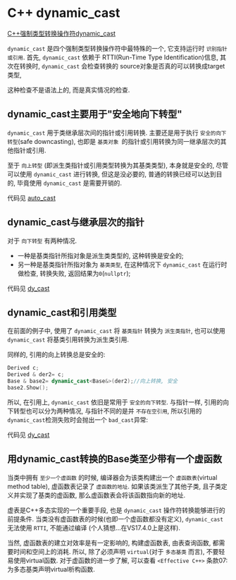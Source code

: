 # C++ dynamic_cast

[C++强制类型转换操作符dynamic_cast](https://www.cnblogs.com/xiangtingshen/p/10851851.html)

`dynamic_cast` 是四个强制类型转换操作符中最特殊的一个,
它支持运行时 `识别指针或引用`.
首先, `dynamic_cast` 依赖于 RTTI(Run-Time Type Identification)信息, 其次在转换时,
`dynamic_cast` 会检查转换的 source对象是否真的可以转换成target类型,

这种检查不是语法上的, 而是真实情况的检查.

## dynamic_cast主要用于"安全地向下转型"

`dynamic_cast` 用于类继承层次间的指针或引用转换.
主要还是用于执行 `安全的向下转型`(safe downcasting),
也即是 `基类对象 `的指针或引用转换为同一继承层次的其他指针或引用.

至于 `向上转型` (即派生类指针或引用类型转换为其基类类型),
本身就是安全的, 尽管可以使用 `dynamic_cast` 进行转换, 但这是没必要的,
普通的转换已经可以达到目的, 毕竟使用 `dynamic_cast` 是需要开销的.

代码见 [auto_cast](../exa1-dynamica_cast/auto_cast.cpp)

## dynamic_cast与继承层次的指针

对于 `向下转型` 有两种情况.

+ 一种是基类指针所指对象是派生类类型的, 这种转换是安全的;
+ 另一种是基类指针所指对象为 `基类类型`,
在这种情况下 `dynamic_cast` 在运行时做检查, 转换失败, 返回结果为`0`(`nullptr`);

代码见 [dy_cast](../exa1-dynamica_cast/dy_cast.cpp)

## dynamic_cast和引用类型

在前面的例子中, 使用了 `dynamic_cast` 将 `基类指针` 转换为 `派生类指针`,
也可以使用 `dynamic_cast` 将基类引用转换为派生类引用.

同样的, 引用的向上转换总是安全的:

```cpp
Derived c;
Derived & der2= c;
Base & base2= dynamic_cast<Base&>(der2);//向上转换, 安全
base2.Show();
```

所以, 在引用上, `dynamic_cast` 依旧是常用于 `安全的向下转型`.
与指针一样, 引用的向下转型也可以分为两种情况,
与指针不同的是并 `不存在空引用`,
所以引用的 `dynamic_cast`检测失败时会抛出一个 `bad_cast`异常:

代码见 [dy_cast](../exa1-dynamica_cast/dy_cast.cpp)

## 用dynamic_cast转换的Base类至少带有一个虚函数

当类中拥有 `至少一个虚函数` 的时候,
编译器会为该类构建出一个 `虚函数表`(virtual method table), 虚函数表记录了 `虚函数的地址`.
如果该类派生了其他子类, 且子类定义并实现了基类的虚函数,
那么虚函数表会将该函数指向新的地址.

虚表是C++多态实现的一个重要手段, 也是 `dynamic_cast` 操作符转换能够进行的前提条件.
当类没有虚函数表的时候(也即一个虚函数都没有定义),
`dynamic_cast` 无法使用 `RTTI`, 不能通过编译
(个人猜想...在VS17.4.0上是这样).

当然, 虚函数表的建立对效率是有一定影响的,
构建虚函数表, 由表查询函数, 都需要时间和空间上的消耗.
所以, 除了必须声明 `virtual`(对于 `多态基类` 而言), 不要轻易使用virtual函数.
对于虚函数的进一步了解, 可以查看
`<Effective C++>` 条款07: 为多态基类声明virtual析构函数.
